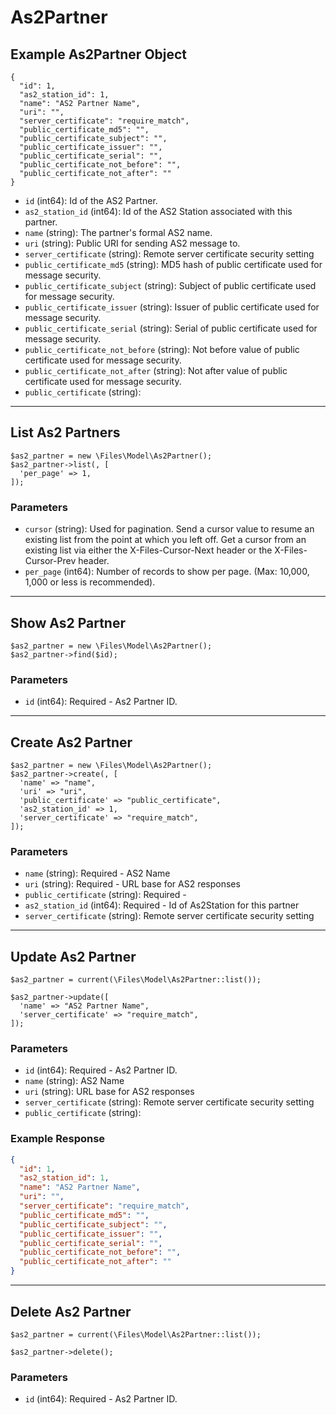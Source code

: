 # As2Partner

## Example As2Partner Object

```
{
  "id": 1,
  "as2_station_id": 1,
  "name": "AS2 Partner Name",
  "uri": "",
  "server_certificate": "require_match",
  "public_certificate_md5": "",
  "public_certificate_subject": "",
  "public_certificate_issuer": "",
  "public_certificate_serial": "",
  "public_certificate_not_before": "",
  "public_certificate_not_after": ""
}
```

* `id` (int64): Id of the AS2 Partner.
* `as2_station_id` (int64): Id of the AS2 Station associated with this partner.
* `name` (string): The partner's formal AS2 name.
* `uri` (string): Public URI for sending AS2 message to.
* `server_certificate` (string): Remote server certificate security setting
* `public_certificate_md5` (string): MD5 hash of public certificate used for message security.
* `public_certificate_subject` (string): Subject of public certificate used for message security.
* `public_certificate_issuer` (string): Issuer of public certificate used for message security.
* `public_certificate_serial` (string): Serial of public certificate used for message security.
* `public_certificate_not_before` (string): Not before value of public certificate used for message security.
* `public_certificate_not_after` (string): Not after value of public certificate used for message security.
* `public_certificate` (string): 

---

## List As2 Partners

```
$as2_partner = new \Files\Model\As2Partner();
$as2_partner->list(, [
  'per_page' => 1,
]);
```


### Parameters

* `cursor` (string): Used for pagination.  Send a cursor value to resume an existing list from the point at which you left off.  Get a cursor from an existing list via either the X-Files-Cursor-Next header or the X-Files-Cursor-Prev header.
* `per_page` (int64): Number of records to show per page.  (Max: 10,000, 1,000 or less is recommended).

---

## Show As2 Partner

```
$as2_partner = new \Files\Model\As2Partner();
$as2_partner->find($id);
```


### Parameters

* `id` (int64): Required - As2 Partner ID.

---

## Create As2 Partner

```
$as2_partner = new \Files\Model\As2Partner();
$as2_partner->create(, [
  'name' => "name",
  'uri' => "uri",
  'public_certificate' => "public_certificate",
  'as2_station_id' => 1,
  'server_certificate' => "require_match",
]);
```


### Parameters

* `name` (string): Required - AS2 Name
* `uri` (string): Required - URL base for AS2 responses
* `public_certificate` (string): Required - 
* `as2_station_id` (int64): Required - Id of As2Station for this partner
* `server_certificate` (string): Remote server certificate security setting

---

## Update As2 Partner

```
$as2_partner = current(\Files\Model\As2Partner::list());

$as2_partner->update([
  'name' => "AS2 Partner Name",
  'server_certificate' => "require_match",
]);
```

### Parameters

* `id` (int64): Required - As2 Partner ID.
* `name` (string): AS2 Name
* `uri` (string): URL base for AS2 responses
* `server_certificate` (string): Remote server certificate security setting
* `public_certificate` (string): 

### Example Response

```json
{
  "id": 1,
  "as2_station_id": 1,
  "name": "AS2 Partner Name",
  "uri": "",
  "server_certificate": "require_match",
  "public_certificate_md5": "",
  "public_certificate_subject": "",
  "public_certificate_issuer": "",
  "public_certificate_serial": "",
  "public_certificate_not_before": "",
  "public_certificate_not_after": ""
}
```

---

## Delete As2 Partner

```
$as2_partner = current(\Files\Model\As2Partner::list());

$as2_partner->delete();
```

### Parameters

* `id` (int64): Required - As2 Partner ID.

